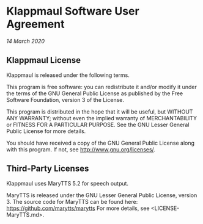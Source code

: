 Klappmaul Software User Agreement
=================================

*14 March 2020*

Klappmaul License
-----------------

Klappmaul is released under the following terms.

This program is free software: you can redistribute it and/or modify it under
the terms of the GNU General Public License as published by the Free
Software Foundation, version 3 of the License.

This program is distributed in the hope that it will be useful, but WITHOUT ANY
WARRANTY; without even the implied warranty of MERCHANTABILITY or FITNESS FOR A
PARTICULAR PURPOSE.  See the GNU Lesser General Public License for more details.

You should have received a copy of the GNU General Public License along
with this program.  If not, see <http://www.gnu.org/licenses/>.

Third-Party Licenses
--------------------

Klappmaul uses MaryTTS 5.2 for speech output.

MaryTTS is released under the GNU Lesser General Public License, version 3.
The source code for MaryTTS can be found here: <https://github.com/marytts/marytts>
For more details, see <LICENSE-MaryTTS.md>.